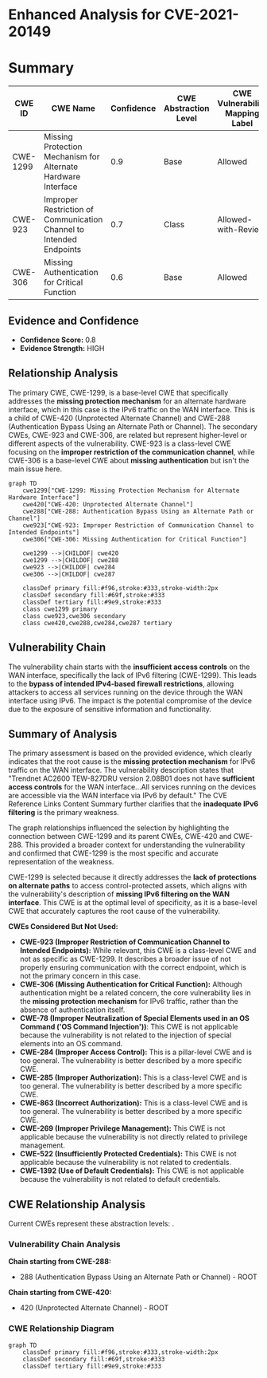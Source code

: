 # Enhanced Analysis for CVE-2021-20149

# Summary
| CWE ID | CWE Name | Confidence | CWE Abstraction Level | CWE Vulnerability Mapping Label | CWE-Vulnerability Mapping Notes |
|---|---|---|---|---|---|
| CWE-1299 | Missing Protection Mechanism for Alternate Hardware Interface | 0.9 | Base | Allowed | Primary CWE |
| CWE-923 | Improper Restriction of Communication Channel to Intended Endpoints | 0.7 | Class | Allowed-with-Review | Secondary Candidate |
| CWE-306 | Missing Authentication for Critical Function | 0.6 | Base | Allowed | Secondary Candidate |

## Evidence and Confidence

*   **Confidence Score:** 0.8
*   **Evidence Strength:** HIGH

## Relationship Analysis
The primary CWE, CWE-1299, is a base-level CWE that specifically addresses the **missing protection mechanism** for an alternate hardware interface, which in this case is the IPv6 traffic on the WAN interface. This is a child of CWE-420 (Unprotected Alternate Channel) and CWE-288 (Authentication Bypass Using an Alternate Path or Channel). The secondary CWEs, CWE-923 and CWE-306, are related but represent higher-level or different aspects of the vulnerability. CWE-923 is a class-level CWE focusing on the **improper restriction of the communication channel**, while CWE-306 is a base-level CWE about **missing authentication** but isn't the main issue here.

```mermaid
graph TD
    cwe1299["CWE-1299: Missing Protection Mechanism for Alternate Hardware Interface"]
    cwe420["CWE-420: Unprotected Alternate Channel"]
    cwe288["CWE-288: Authentication Bypass Using an Alternate Path or Channel"]
    cwe923["CWE-923: Improper Restriction of Communication Channel to Intended Endpoints"]
    cwe306["CWE-306: Missing Authentication for Critical Function"]

    cwe1299 -->|CHILDOF| cwe420
    cwe1299 -->|CHILDOF| cwe288
    cwe923 -->|CHILDOF| cwe284
    cwe306 -->|CHILDOF| cwe287

    classDef primary fill:#f96,stroke:#333,stroke-width:2px
    classDef secondary fill:#69f,stroke:#333
    classDef tertiary fill:#9e9,stroke:#333
    class cwe1299 primary
    class cwe923,cwe306 secondary
    class cwe420,cwe288,cwe284,cwe287 tertiary
```

## Vulnerability Chain
The vulnerability chain starts with the **insufficient access controls** on the WAN interface, specifically the lack of IPv6 filtering (CWE-1299). This leads to the **bypass of intended IPv4-based firewall restrictions**, allowing attackers to access all services running on the device through the WAN interface using IPv6. The impact is the potential compromise of the device due to the exposure of sensitive information and functionality.

## Summary of Analysis
The primary assessment is based on the provided evidence, which clearly indicates that the root cause is the **missing protection mechanism** for IPv6 traffic on the WAN interface. The vulnerability description states that "Trendnet AC2600 TEW-827DRU version 2.08B01 does not have **sufficient access controls** for the WAN interface...All services running on the devices are accessible via the WAN interface via IPv6 by default." The CVE Reference Links Content Summary further clarifies that the **inadequate IPv6 filtering** is the primary weakness.

The graph relationships influenced the selection by highlighting the connection between CWE-1299 and its parent CWEs, CWE-420 and CWE-288. This provided a broader context for understanding the vulnerability and confirmed that CWE-1299 is the most specific and accurate representation of the weakness.

CWE-1299 is selected because it directly addresses the **lack of protections on alternate paths** to access control-protected assets, which aligns with the vulnerability's description of **missing IPv6 filtering on the WAN interface**. This CWE is at the optimal level of specificity, as it is a base-level CWE that accurately captures the root cause of the vulnerability.

**CWEs Considered But Not Used:**

*   **CWE-923 (Improper Restriction of Communication Channel to Intended Endpoints):** While relevant, this CWE is a class-level CWE and not as specific as CWE-1299. It describes a broader issue of not properly ensuring communication with the correct endpoint, which is not the primary concern in this case.
*   **CWE-306 (Missing Authentication for Critical Function):** Although authentication might be a related concern, the core vulnerability lies in the **missing protection mechanism** for IPv6 traffic, rather than the absence of authentication itself.
*   **CWE-78 (Improper Neutralization of Special Elements used in an OS Command ('OS Command Injection'))**: This CWE is not applicable because the vulnerability is not related to the injection of special elements into an OS command.
*   **CWE-284 (Improper Access Control):** This is a pillar-level CWE and is too general. The vulnerability is better described by a more specific CWE.
*   **CWE-285 (Improper Authorization):** This is a class-level CWE and is too general. The vulnerability is better described by a more specific CWE.
*   **CWE-863 (Incorrect Authorization):** This is a class-level CWE and is too general. The vulnerability is better described by a more specific CWE.
*   **CWE-269 (Improper Privilege Management):** This CWE is not applicable because the vulnerability is not directly related to privilege management.
*   **CWE-522 (Insufficiently Protected Credentials):** This CWE is not applicable because the vulnerability is not related to credentials.
*   **CWE-1392 (Use of Default Credentials):** This CWE is not applicable because the vulnerability is not related to default credentials.


## CWE Relationship Analysis

Current CWEs represent these abstraction levels: .


### Vulnerability Chain Analysis

**Chain starting from CWE-288:**
- 288 (Authentication Bypass Using an Alternate Path or Channel) - ROOT


**Chain starting from CWE-420:**
- 420 (Unprotected Alternate Channel) - ROOT



### CWE Relationship Diagram

```mermaid
graph TD
    classDef primary fill:#f96,stroke:#333,stroke-width:2px
    classDef secondary fill:#69f,stroke:#333
    classDef tertiary fill:#9e9,stroke:#333
```